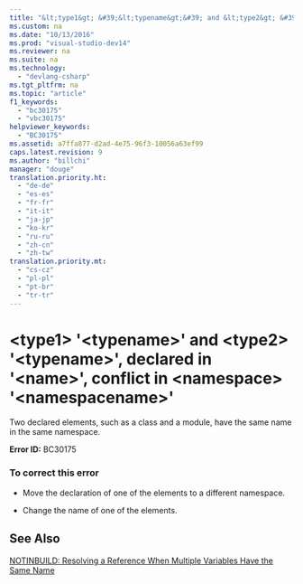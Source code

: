 ```yaml
---
title: "&lt;type1&gt; &#39;&lt;typename&gt;&#39; and &lt;type2&gt; &#39;&lt;typename&gt;&#39;, declared in &#39;&lt;name&gt;&#39;, conflict in &lt;namespace&gt; &#39;&lt;namespacename&gt;&#39;"
ms.custom: na
ms.date: "10/13/2016"
ms.prod: "visual-studio-dev14"
ms.reviewer: na
ms.suite: na
ms.technology: 
  - "devlang-csharp"
ms.tgt_pltfrm: na
ms.topic: "article"
f1_keywords: 
  - "bc30175"
  - "vbc30175"
helpviewer_keywords: 
  - "BC30175"
ms.assetid: a7ffa877-d2ad-4e75-96f3-10056a63ef99
caps.latest.revision: 9
ms.author: "billchi"
manager: "douge"
translation.priority.ht: 
  - "de-de"
  - "es-es"
  - "fr-fr"
  - "it-it"
  - "ja-jp"
  - "ko-kr"
  - "ru-ru"
  - "zh-cn"
  - "zh-tw"
translation.priority.mt: 
  - "cs-cz"
  - "pl-pl"
  - "pt-br"
  - "tr-tr"
---
```

# &lt;type1&gt; &#39;&lt;typename&gt;&#39; and &lt;type2&gt; &#39;&lt;typename&gt;&#39;, declared in &#39;&lt;name&gt;&#39;, conflict in &lt;namespace&gt; &#39;&lt;namespacename&gt;&#39;
Two declared elements, such as a class and a module, have the same name in the same namespace.  
  
 **Error ID:** BC30175  
  
### To correct this error  
  
-   Move the declaration of one of the elements to a different namespace.  
  
-   Change the name of one of the elements.  
  
## See Also  
 [NOTINBUILD: Resolving a Reference When Multiple Variables Have the Same Name](http://msdn.microsoft.com/en-us/9601e39f-1911-44e1-ace5-3f6e090408b9)